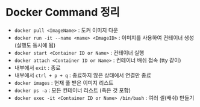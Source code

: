 # Docker Command 정리

* `docker pull <ImageName>` : 도커 이미지 다운
* `docker run -it --name <name> <ImageID>` : 이미지를 사용하여 컨테이너 생성 (실행도 동시에 됨)
* `docker start <Container ID or Name>` : 컨테이너 실행
* `docker attach <Container ID or Name>` : 컨테이너 배쉬 접속 (tty 같이)
* 내부에서 `exit` : 종료
* 내부에서 `ctrl + p + q` : 종료하지 않은 상태에서 연결만 종료
* `docker images` : 현재 풀 받은 이미지 리스트
* `docker ps -a` : 모든 컨테이너 리스트 (죽은 것 포함)
* `docker exec -it <Container ID or Name> /bin/bash` : 여러 셸(배쉬) 만들기
